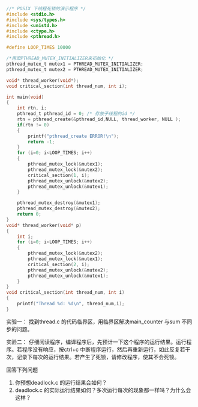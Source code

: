 ```c
//* POSIX 下线程死锁的演示程序 */ 
#include <stdio.h> 
#include <sys/types.h>
#include <unistd.h> 
#include <ctype.h>
#include <pthread.h> 

#define LOOP_TIMES 10000 

/*用宏PTHREAD_MUTEX_INITIALIZER来初始化 */
pthread_mutex_t mutex1 = PTHREAD_MUTEX_INITIALIZER;
pthread_mutex_t mutex2 = PTHREAD_MUTEX_INITIALIZER;

void* thread_worker(void*);
void critical_section(int thread_num, int i); 

int main(void) 
{     
    int rtn, i;     
    pthread_t pthread_id = 0; /* 存放子线程的id */ 
    rtn = pthread_create(&pthread_id,NULL, thread_worker, NULL ); 
    if(rtn != 0)
    {            
        printf("pthread_create ERROR!\n"); 
        return -1; 
    } 
    for (i=0; i<LOOP_TIMES; i++) 
    { 
        pthread_mutex_lock(&mutex1);
        pthread_mutex_lock(&mutex2); 
        critical_section(1, i); 
        pthread_mutex_unlock(&mutex2);
        pthread_mutex_unlock(&mutex1);
    } 

    pthread_mutex_destroy(&mutex1); 
    pthread_mutex_destroy(&mutex2); 
    return 0;
} 
void* thread_worker(void* p) 
{ 
    int i; 
    for (i=0; i<LOOP_TIMES; i++)
    { 
        pthread_mutex_lock(&mutex2);
        pthread_mutex_lock(&mutex1); 
        critical_section(2, i); 
        pthread_mutex_unlock(&mutex2);
        pthread_mutex_unlock(&mutex1);
    }
} 
void critical_section(int thread_num, int i) 
{ 
    printf("Thread %d: %d\n", thread_num,i);
}

```

实验一：
找到thread.c 的代码临界区，用临界区解决main_counter 与sum 不同步的问题。

实验二：
    仔细阅读程序，编译程序后，先预计一下这个程序的运行结果。运行程序。若程序没有响应，按ctrl+c 中断程序运行，然后再重新运行，如此反复若干次，记录下每次的运行结果。若产生了死锁，请修改程序，使其不会死锁。

回答下列问题
1. 你预想deadlock.c 的运行结果会如何？
2. deadlock.c 的实际运行结果如何？多次运行每次的现象都一样吗？为什么会这样？


